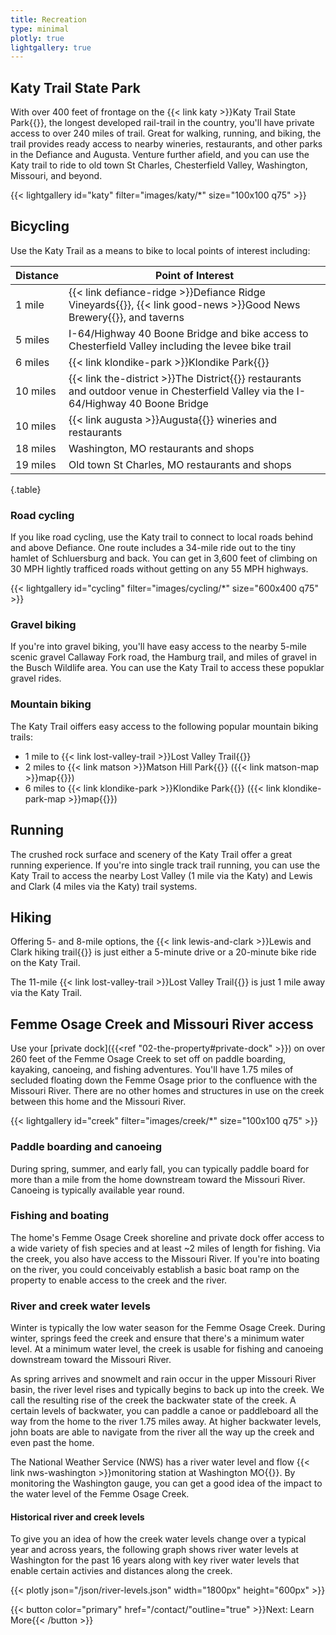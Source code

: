 ```yaml
---
title: Recreation
type: minimal
plotly: true
lightgallery: true
---
```


## Katy Trail State Park 

With over 400 feet of frontage on the {{< link katy >}}Katy Trail State Park{{</link >}}, the longest developed rail-trail in the country, you'll have private access to over 240 miles of trail. Great for walking, running, and biking, the trail provides ready access to nearby wineries, restaurants, and other parks in the Defiance and Augusta. Venture further afield, and you can use the Katy trail to ride to old town St Charles, Chesterfield Valley, Washington, Missouri, and beyond. 

{{< lightgallery id="katy" filter="images/katy/*" size="100x100 q75" >}}

## Bicycling

Use the Katy Trail as a means to bike to local points of interest including:

|Distance|Point of Interest|
|-|-|
|1 mile|{{< link defiance-ridge >}}Defiance Ridge Vineyards{{</link >}}, {{< link good-news >}}Good News Brewery{{</link >}}, and taverns| 
|5 miles|I-64/Highway 40 Boone Bridge and bike access to Chesterfield Valley including the levee bike trail|
|6 miles|{{< link klondike-park >}}Klondike Park{{</link >}}|
|10 miles|{{< link the-district >}}The District{{</link >}} restaurants and outdoor venue in Chesterfield Valley via the I-64/Highway 40 Boone Bridge|
|10 miles|{{< link augusta >}}Augusta{{</link >}} wineries and restaurants|
|18 miles|Washington, MO restaurants and shops|
|19 miles|Old town St Charles, MO restaurants and shops|
{.table}

### Road cycling 

If you like road cycling, use the Katy trail to connect to local roads behind and above Defiance. One route includes a 34-mile ride out to the tiny hamlet of Schluersburg and back. You can get in 3,600 feet of climbing on 30 MPH lightly trafficed roads without getting on any 55 MPH highways.

{{< lightgallery id="cycling" filter="images/cycling/*" size="600x400 q75" >}}

### Gravel biking

If you're into gravel biking, you'll have easy access to the nearby 5-mile scenic gravel Callaway Fork road, the Hamburg trail, and miles of gravel in the Busch Wildlife area. You can use the Katy Trail to access these popuklar gravel rides.

### Mountain biking

The Katy Trail oiffers easy access to the following popular mountain biking trails:

* 1 mile to {{< link lost-valley-trail >}}Lost Valley Trail{{</link >}}
* 2 miles to {{< link matson >}}Matson Hill Park{{</link >}} ({{< link matson-map >}}map{{</link >}})
* 6 miles to {{< link klondike-park >}}Klondike Park{{</link >}} ({{< link klondike-park-map >}}map{{</link >}})

## Running

The crushed rock surface and scenery of the Katy Trail offer a great running experience. If you're into single track trail running, you can use the Katy Trail to access the nearby Lost Valley (1 mile via the Katy) and Lewis and Clark (4 miles via the Katy) trail systems.

## Hiking

Offering 5- and 8-mile options, the {{< link lewis-and-clark >}}Lewis and Clark hiking trail{{</link >}} is just either a 5-minute drive or a 20-minute bike ride on the Katy Trail.

The 11-mile {{< link lost-valley-trail >}}Lost Valley Trail{{</link >}} is just 1 mile away via the Katy Trail.

## Femme Osage Creek and Missouri River access

Use your [private dock]({{<ref "02-the-property#private-dock" >}}) on over 260 feet of the Femme Osage Creek to set off on paddle boarding, kayaking, canoeing, and fishing adventures. You'll have 1.75 miles of secluded floating down the Femme Osage prior to the confluence with the Missouri River. There are no other homes and structures in use on the creek between this home and the Missouri River.

{{< lightgallery id="creek" filter="images/creek/*" size="100x100 q75" >}}

### Paddle boarding and canoeing

During spring, summer, and early fall, you can typically paddle board for more than a mile from the home downstream toward the Missouri River. Canoeing is typically available year round.

### Fishing and boating

The home's Femme Osage Creek shoreline and private dock offer access to a wide variety of fish species and at least ~2 miles of length for fishing. Via the creek, you also have access to the Missouri River. If you're into boating on the river, you could conceivably establish a basic boat ramp on the property to enable access to the creek and the river.

### River and creek water levels

Winter is typically the low water season for the Femme Osage Creek. During winter, springs feed the creek and ensure that there's a minimum water level. At a minimum water level, the creek is usable for fishing and canoeing downstream toward the Missouri River.

As spring arrives and snowmelt and rain occur in the upper Missouri River basin, the river level rises and typically begins to back up into the creek. We call the resulting rise of the creek the backwater state of the creek. A certain levels of backwater, you can paddle a canoe or paddleboard all the way from the home to the river 1.75 miles away. At higher backwater levels, john boats are able to navigate from the river all the way up the creek and even past the home.

The National Weather Service (NWS) has a river water level and flow {{< link nws-washington >}}monitoring station at Washington MO{{</link >}}. By monitoring the Washington gauge, you can get a good idea of the impact to the water level of the Femme Osage Creek.

#### Historical river and creek levels

To give you an idea of how the creek water levels change over a typical year and across years, the following graph shows river water levels at Washington for the past 16 years along with key river water levels that enable certain activies and distances along the creek.

{{< plotly json="/json/river-levels.json" width="1800px" height="600px" >}}


{{< button color="primary" href="/contact/"outline="true" >}}Next: Learn More{{< /button >}}
